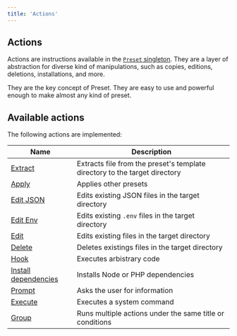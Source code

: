 ```yaml
---
title: 'Actions'
---
```


## Actions

Actions are instructions available in the [`Preset` singleton](/docs/concepts/configuration/#configuration). They are a layer of abstraction for diverse kind of manipulations, such as copies, editions, deletions, installations, and more.

They are the key concept of Preset. They are easy to use and powerful enough to make almost any kind of preset.

## Available actions

The following actions are implemented:

| Name                                                        | Description                                                                |
| ----------------------------------------------------------- | -------------------------------------------------------------------------- |
| [Extract](/docs/actions/extract/)                           | Extracts file from the preset's template directory to the target directory |
| [Apply](/docs/actions/apply/)                               | Applies other presets                                                      |
| [Edit JSON](/docs/actions/edit-json/)                       | Edits existing JSON files in the target directory                          |
| [Edit Env](/docs/actions/edit-env/)                         | Edits existing `.env` files in the target directory                        |
| [Edit](/docs/actions/edit/)                                 | Edits existing files in the target directory                               |
| [Delete](/docs/actions/delete/)                             | Deletes existings files in the target directory                            |
| [Hook](/docs/actions/hook/)                                 | Executes arbistrary code                                                   |
| [Install dependencies](/docs/actions/install-dependencies/) | Installs Node or PHP dependencies                                          |
| [Prompt](/docs/actions/prompt/)                             | Asks the user for information                                              |
| [Execute](/docs/actions/execute/)                           | Executes a system command                                                  |
| [Group](/docs/actions/group/)                               | Runs multiple actions under the same title or conditions                   |
